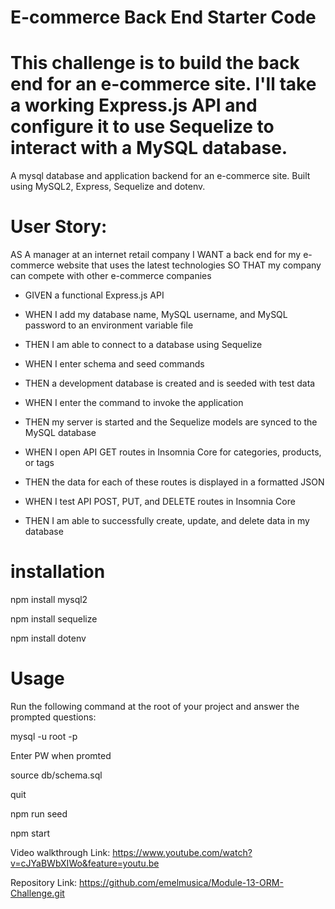 # E-commerce Back End Starter Code

# This challenge is to build the back end for an e-commerce site. I'll take a working Express.js API and configure it to use Sequelize to interact with a MySQL database.

A mysql database and application backend for an e-commerce site. Built using MySQL2, Express, Sequelize and dotenv.

# User Story: 

AS A manager at an internet retail company
I WANT a back end for my e-commerce website that uses the latest technologies
SO THAT my company can compete with other e-commerce companies

- GIVEN a functional Express.js API


- WHEN I add my database name, MySQL username, and MySQL password to an environment variable file


- THEN I am able to connect to a database using Sequelize


- WHEN I enter schema and seed commands


- THEN a development database is created and is seeded with test data


- WHEN I enter the command to invoke the application


- THEN my server is started and the Sequelize models are synced to the MySQL database


- WHEN I open API GET routes in Insomnia Core for categories, products, or tags


- THEN the data for each of these routes is displayed in a formatted JSON


- WHEN I test API POST, PUT, and DELETE routes in Insomnia Core


- THEN I am able to successfully create, update, and delete data in my database

# installation

npm install mysql2

npm install sequelize

npm install dotenv

# Usage

Run the following command at the root of your project and answer the prompted questions:

mysql -u root -p

Enter PW when promted

source db/schema.sql

quit

npm run seed

npm start

Video walkthrough Link: 
https://www.youtube.com/watch?v=cJYaBWbXIWo&feature=youtu.be

Repository Link:
https://github.com/emelmusica/Module-13-ORM-Challenge.git
